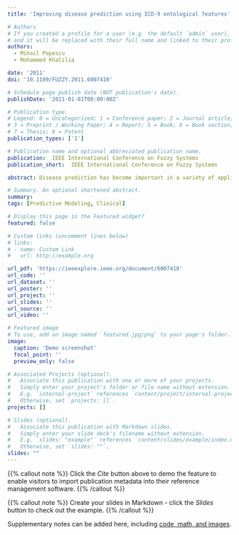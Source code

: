 ```yaml
---
title: 'Improving disease prediction using ICD-9 ontological features'

# Authors
# If you created a profile for a user (e.g. the default `admin` user), write the username (folder name) here
# and it will be replaced with their full name and linked to their profile.
authors:
  - Mihail Popescu
  - Mohammed Khalilia

date: '2011'
doi: '10.1109/FUZZY.2011.6007410'

# Schedule page publish date (NOT publication's date).
publishDate: '2011-01-01T00:00:00Z'

# Publication type.
# Legend: 0 = Uncategorized; 1 = Conference paper; 2 = Journal article;
# 3 = Preprint / Working Paper; 4 = Report; 5 = Book; 6 = Book section;
# 7 = Thesis; 8 = Patent
publication_types: ['1']

# Publication name and optional abbreviated publication name.
publication:  IEEE International Conference on Fuzzy Systems
publication_short:  IEEE International Conference on Fuzzy Systems

abstract: Disease prediction has become important in a variety of applications such as health insurance, tailored health communication and public health. Disease prediction is usually performed using publically available datasets such as HCUP, NHANES or MDS that were initially designed for health reporting or health cost evaluation but not for disease prediction. In these datasets, medical diagnoses are traditionally arranged in "diagnose-related groups" (DRGs). In this paper we compare the disease prediction based on crisp DRG features with the results obtained employing a new set of features that consist of the fuzzy membership of patient diagnoses in the DRG groups. The fuzzy membership features were computed using an ICD-9 ontological similarity approach. The prediction results obtained on a subset of 9,000 patients from the 2005 HCUP data representing three diseases (diabetes, atherosclerosis and hypertension) using two classifiers (random forest and SVM trained on 21,000 samples) show significant (about 10%) improvement as measured by the area under the ROC curve (AROC).

# Summary. An optional shortened abstract.
summary: 
tags: [Predictive Modeling, Clinical]

# Display this page in the Featured widget?
featured: false

# Custom links (uncomment lines below)
# links:
# - name: Custom Link
#   url: http://example.org

url_pdf: 'https://ieeexplore.ieee.org/document/6007410'
url_code: ''
url_dataset: ''
url_poster: ''
url_project: ''
url_slides: ''
url_source: ''
url_video: ''

# Featured image
# To use, add an image named `featured.jpg/png` to your page's folder.
image:
  caption: 'Demo screenshot'
  focal_point: ''
  preview_only: false

# Associated Projects (optional).
#   Associate this publication with one or more of your projects.
#   Simply enter your project's folder or file name without extension.
#   E.g. `internal-project` references `content/project/internal-project/index.md`.
#   Otherwise, set `projects: []`.
projects: []

# Slides (optional).
#   Associate this publication with Markdown slides.
#   Simply enter your slide deck's filename without extension.
#   E.g. `slides: "example"` references `content/slides/example/index.md`.
#   Otherwise, set `slides: ""`.
slides: ""
---
```


{{% callout note %}}
Click the _Cite_ button above to demo the feature to enable visitors to import publication metadata into their reference management software.
{{% /callout %}}

{{% callout note %}}
Create your slides in Markdown - click the _Slides_ button to check out the example.
{{% /callout %}}

Supplementary notes can be added here, including [code, math, and images](https://wowchemy.com/docs/writing-markdown-latex/).
